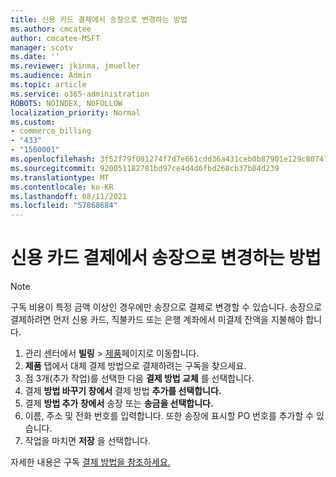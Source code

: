 ```yaml
---
title: 신용 카드 결제에서 송장으로 변경하는 방법
ms.author: cmcatee
author: cmcatee-MSFT
manager: scotv
ms.date: ''
ms.reviewer: jkinma, jmueller
ms.audience: Admin
ms.topic: article
ms.service: o365-administration
ROBOTS: NOINDEX, NOFOLLOW
localization_priority: Normal
ms.custom:
- commerce_billing
- "433"
- "1500001"
ms.openlocfilehash: 3f52f79f081274f7d7e661cdd36a431ceb0b87901e129c80747430a00d762d67
ms.sourcegitcommit: 920051182781bd97ce4d4d6fbd268cb37b84d239
ms.translationtype: MT
ms.contentlocale: ko-KR
ms.lasthandoff: 08/11/2021
ms.locfileid: "57868684"
---
```

# <a name="how-do-i-change-from-credit-card-payments-to-invoice"></a>신용 카드 결제에서 송장으로 변경하는 방법

> [!NOTE]
> 구독 비용이 특정 금액 이상인 경우에만 송장으로 결제로 변경할 수 있습니다. 송장으로 결제하려면 먼저 신용 카드, 직불카드 또는 은행 계좌에서 미결제 잔액을 지불해야 합니다.

1. 관리 센터에서 **빌링** > [제품](https://go.microsoft.com/fwlink/p/?linkid=842054)페이지로 이동합니다.
2. **제품** 탭에서 대체 결제 방법으로 결제하려는 구독을 찾으세요.
3. 점 3개(추가 작업)를 선택한 다음 **결제 방법 교체** 를 선택합니다.
4. 결제 **방법 바꾸기 창에서** 결제 방법 **추가를 선택합니다.**
5. 결제 **방법 추가 창에서** 송장 또는 **송금을 선택합니다.**
6. 이름, 주소 및 전화 번호를 입력합니다. 또한 송장에 표시할 PO 번호를 추가할 수 있습니다.
7. 작업을 마치면 **저장** 을 선택합니다.

자세한 내용은 구독 [결제 방법을 참조하세요.](https://docs.microsoft.com/microsoft-365/commerce/billing-and-payments/pay-for-your-subscription)